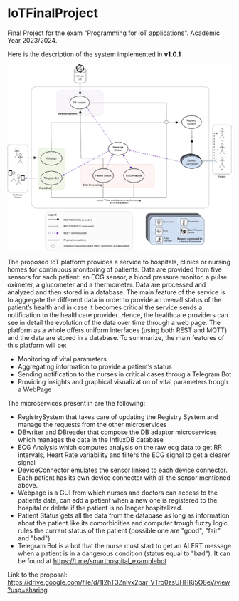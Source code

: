 # IoTFinalProject
Final Project for the exam "Programming for IoT applications". Academic Year 2023/2024.

Here is the description of the system implemented in **v1.0.1**

<p align="center">
    <img src="images/FinalProject.svg">
</p>

The proposed IoT platform provides a service to hospitals, clinics or nursing
homes for continuous monitoring of patients. Data are provided from five sensors
for each patient: an ECG sensor, a blood pressure monitor, a pulse oximeter, a
glucometer and a thermometer. Data are processed and analyzed and then stored in a database. The main feature of the service is to aggregate
the different data in order to provide an overall status of the patient’s health and
in case it becomes critical the service sends a notification to the healthcare
provider. Hence, the healthcare providers can see in detail the evolution of the
data over time through a web page.
The platform as a whole offers uniform interfaces (using both REST and MQTT)
and the data are stored in a database.
To summarize, the main features of this platform will be:

* Monitoring of vital parameters
* Aggregating information to provide a patient’s status
* Sending notification to the nurses in critical cases throug a Telegram Bot
* Providing insights and graphical visualization of vital parameters trough a WebPage

The microservices present in are the following:
* RegistrySystem that takes care of updating the Registry System and manage the requests from the other microservices
* DBwriter and DBreader that compose the DB adaptor microservices which manages the data in the InfluxDB database
* ECG Analysis which computes analysis on the raw ecg data to get RR intervals, Heart Rate variability and filters the ECG signal to get a clearer signal
* DeviceConnector emulates the sensor linked to each device connector. Each patient has its own device connector with all the sensor mentioned above.
* Webpage is a GUI from which nurses and doctors can access to the patients data, can add a patient when a new one is registered to the hospital or delete if the patient is no longer hospitalized.
* Patient Status gets all the data from the database as long as information about the patient like its comorbidities and computer trough fuzzy logic rules the current status of the patient (possible one are "good", "fair" and "bad")
* Telegram Bot is a bot that the nurse must start to get an ALERT message when a patient is in a dangerous condition (status equal to "bad"). It can be found at https://t.me/smarthospital_examplebot 

Link to the proposal: https://drive.google.com/file/d/1I2hT3Znlvx2par_VTro0zsUHHKj5O8eV/view?usp=sharing
